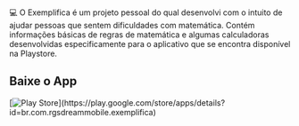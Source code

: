 :computer: O Exemplifica é um projeto pessoal do qual desenvolvi com o intuito de ajudar pessoas que sentem dificuldades com matemática. Contém informações básicas de regras de matemática e algumas calculadoras desenvolvidas especificamente para o aplicativo que se encontra disponível na Playstore.

## Baixe o App

[![Play Store](https://img.shields.io/badge/Google_Play-414141?style=for-the-badge&logo=google-play&logoColor=white=(https://play.google.com/store/apps/details?id=br.com.rgsdreammobile.exemplifica))](https://play.google.com/store/apps/details?id=br.com.rgsdreammobile.exemplifica)

